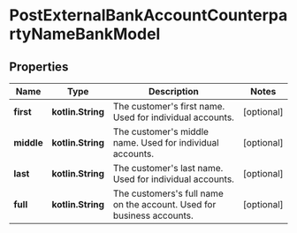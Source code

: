 
# PostExternalBankAccountCounterpartyNameBankModel

## Properties
Name | Type | Description | Notes
------------ | ------------- | ------------- | -------------
**first** | **kotlin.String** | The customer&#39;s first name. Used for individual accounts. |  [optional]
**middle** | **kotlin.String** | The customer&#39;s middle name. Used for individual accounts. |  [optional]
**last** | **kotlin.String** | The customer&#39;s last name. Used for individual accounts. |  [optional]
**full** | **kotlin.String** | The customers&#39;s full name on the account. Used for business accounts. |  [optional]



